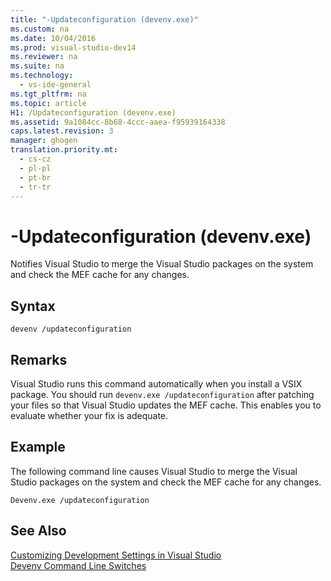 ```yaml
---
title: "-Updateconfiguration (devenv.exe)"
ms.custom: na
ms.date: 10/04/2016
ms.prod: visual-studio-dev14
ms.reviewer: na
ms.suite: na
ms.technology: 
  - vs-ide-general
ms.tgt_pltfrm: na
ms.topic: article
H1: /Updateconfiguration (devenv.exe)
ms.assetid: 9a1084cc-8b68-4ccc-aaea-f95939164338
caps.latest.revision: 3
manager: ghogen
translation.priority.mt: 
  - cs-cz
  - pl-pl
  - pt-br
  - tr-tr
---
```

# -Updateconfiguration (devenv.exe)
Notifies Visual Studio to merge the Visual Studio packages on the system and check the MEF cache for any changes.  
  
## Syntax  
  
```  
devenv /updateconfiguration  
```  
  
## Remarks  
 Visual Studio runs this command automatically when you install a VSIX package. You should run `devenv.exe /updateconfiguration` after patching your files so that Visual Studio updates the MEF cache. This enables you to evaluate whether your fix is adequate.  
  
## Example  
 The following command line causes Visual Studio to merge the Visual Studio packages on the system and check the MEF cache for any changes.  
  
```  
Devenv.exe /updateconfiguration  
```  
  
## See Also  
 [Customizing Development Settings in Visual Studio](assetId:///22c4debb-4e31-47a8-8f19-16f328d7dcd3)   
 [Devenv Command Line Switches](../VS_IDE/Devenv-Command-Line-Switches.md)